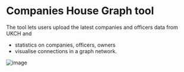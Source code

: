 # Companies House Graph tool

The tool lets users upload the latest companies and officers data from UKCH and 

- statistics on companies, officers, owners
- visualise connections in a graph network.

![image](https://github.com/user-attachments/assets/9b906b8e-1d8d-4669-9fd2-4f27d55ee90f) 

